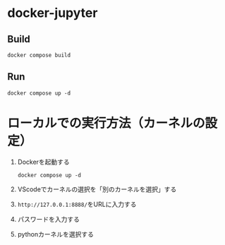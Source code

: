# docker-jupyter

## Build
```shell
docker compose build
```

## Run
```shell
docker compose up -d
```

# ローカルでの実行方法（カーネルの設定）
1. Dockerを起動する
    ```shell
    docker compose up -d
    ```

2. VScodeでカーネルの選択を「別のカーネルを選択」する

3. `http://127.0.0.1:8888/`をURLに入力する

4. パスワードを入力する

5. pythonカーネルを選択する